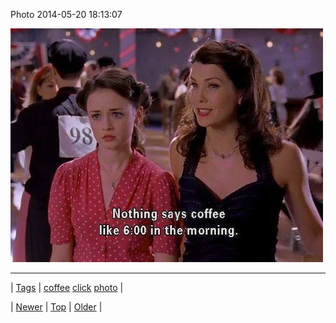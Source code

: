 <!--
title: Photo 2014-05-20 18
date: 2020-06-28T15:27:00.291Z
tags: coffee, click, photo
-->


Photo 2014-05-20 18:13:07

![](86325133285-0.jpg)

<!--BOTTOM-POST-NAVIGATION-->
---

| [Tags](tags.md) | [coffee](tag-coffee.md) [click](tag-click.md) [photo](tag-photo.md) |

| [Newer](86306243642.md) | [Top](index.md) | [Older](86327464704.md) |